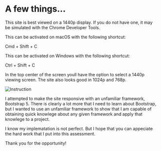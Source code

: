 # A few things...

This site is best viewed on a 1440p display. If you do not have one, it may be simulated with the Chrome Developer Tools.

This can be activated on macOS with the following shortcut:

Cmd + Shift + C

This can be activated on Windows with the following shortcut:

Ctrl + Shift + C

In the top center of the screen youll have the option to select a 1440p viewing screen. The site also looks good in 1024p and 768p. 

![Instruction](https://user-images.githubusercontent.com/17328829/162323518-69f93b0e-483d-4d6d-90ed-e49f24977ac4.png)

I attempted to make the site responsive with an unfamiliar framework, Bootstrap 5. There is clearly a lot more that I need to learn about Bootstrap, but I wanted to use an unfamiliar framework to show that I am capable of obtaining quick knowlege about any given framework and apply that knowlege to a project.

I know my implematation is not perfect. But I hope that you can appeciate the hard work that I put into this assessment.

Thank you for the opportunity!

